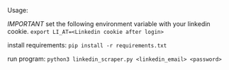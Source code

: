 Usage:

*IMPORTANT*
set the following environment variable with your linkedin cookie.
`export LI_AT=<Linkedin cookie after login>`


install requirements:
`pip install -r requirements.txt`

run program:
`python3 linkedin_scraper.py <linkedin_email> <password>`
